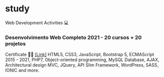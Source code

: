 # study
Web Development Activities :computer:

### Desenvolvimento Web Completo 2021 - 20 cursos + 20 projetos
Certificate :man_student: [[Link]](https://www.udemy.com/certificate/UC-d2a53415-6284-4828-8291-ba1e2e8e10f6/)
HTML5, CSS3, JavaScript, Bootstrap 5, ECMAScript 2015 - 2021, PHP7, Object-oriented programming, MySQL Database, AJAX, Architectural design MVC, JQuery, API Slim Framework, WordPress, SASS, IONIC and more.